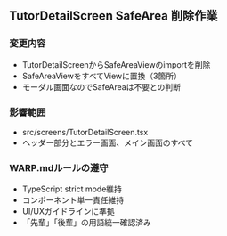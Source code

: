 ## TutorDetailScreen SafeArea 削除作業

### 変更内容

- TutorDetailScreenからSafeAreaViewのimportを削除
- SafeAreaViewをすべてViewに置換（3箇所）
- モーダル画面なのでSafeAreaは不要との判断

### 影響範囲

- src/screens/TutorDetailScreen.tsx
- ヘッダー部分とエラー画面、メイン画面のすべて

### WARP.mdルールの遵守

- TypeScript strict mode維持
- コンポーネント単一責任維持
- UI/UXガイドラインに準拠
- 「先輩」「後輩」の用語統一確認済み
